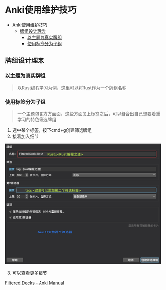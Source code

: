 # Anki使用维护技巧

<!--ts-->
* [Anki使用维护技巧](#anki使用维护技巧)
   * [牌组设计理念](#牌组设计理念)
      * [以主题为真实牌组](#以主题为真实牌组)
      * [使用标签分为子组](#使用标签分为子组)

<!-- Created by https://github.com/ekalinin/github-markdown-toc -->
<!-- Added by: runner, at: Fri Sep 16 12:26:18 UTC 2022 -->

<!--te-->

## 牌组设计理念

### 以主题为真实牌组

> 以Rust编程学习为例，这里可以将Rust作为一个牌组名称

### 使用标签分为子组

> 一个主题包含方方面面，这些方面加上标签之后，可以组合出自己想要着重学习的特色筛选牌组

1. 选中某个标签，按下cmd+g创建筛选牌组
2. 接着加入细节

<img src="https://raw.githubusercontent.com/KuanHsiaoKuo/writing_materials/main/imgs/CleanShot%202022-09-16%20at%2020.13.58%402x.png" alt="CleanShot 2022-09-16 at 20.13.58@2x" style="zoom:50%;" />

3. 可以查看更多细节

[Filtered Decks - Anki Manual](https://docs.ankiweb.net/filtered-decks.html)